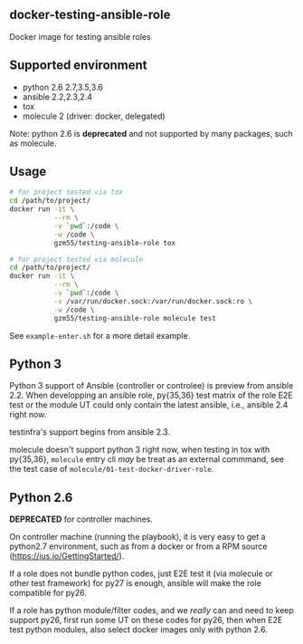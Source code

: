 ## docker-testing-ansible-role
Docker image for testing ansible roles

## Supported environment
* python 2.6 2.7,3.5,3.6
* ansible 2.2,2.3,2.4
* tox
* molecule 2 (driver: docker, delegated)

Note: python 2.6 is __deprecated__ and not supported by many packages, such as molecule.

## Usage
```Bash
# for project tested via tox
cd /path/to/project/
docker run -it \
           --rm \
           -v `pwd`:/code \
           -w /code \
           gzm55/testing-ansible-role tox

# for project tested via molecule
cd /path/to/project/
docker run -it \
           --rm \
           -v `pwd`:/code \
           -v /var/run/docker.sock:/var/run/docker.sock:ro \
           -w /code \
           gzm55/testing-ansible-role molecule test
```

See `example-enter.sh` for a more detail example.

## Python 3

Python 3 support of Ansible (controller or controlee) is preview from ansible 2.2.
When developping an ansible role, py{35,36} test matrix of the role E2E test or
the module UT could only contain the latest ansible,
i.e., ansible 2.4 right now.

testinfra's support begins from ansible 2.3.

molecule doesn't support python 3 right now, when testing in tox with py{35,36},
`molecule` entry cli _may_ be treat as an external commmand,
see the test case of `molecule/01-test-docker-driver-role`.

## Python 2.6

__DEPRECATED__ for controller machines.

On controller machine (running the playbook), it is very easy to get a python2.7 environment,
such as from a docker or from a RPM source (https://ius.io/GettingStarted/).

If a role does not bundle python codes, just E2E test it (via molecule or other test framework) for py27 is enough,
ansible will make the role compatible for py26.

If a role has python module/filter codes, and we _really_ can and need to keep support py26,
first run some UT on these codes for py26,
then when E2E test python modules, also select docker images only with python 2.6.
